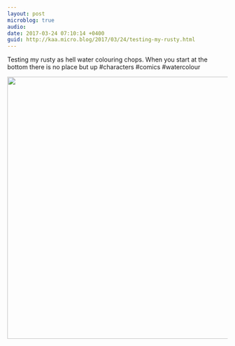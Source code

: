 ```yaml
---
layout: post
microblog: true
audio: 
date: 2017-03-24 07:10:14 +0400
guid: http://kaa.micro.blog/2017/03/24/testing-my-rusty.html
---
```

Testing my rusty as hell water colouring chops. When you start at the bottom there is no place but up #characters #comics #watercolour

<img src="http://www.kaa.bz/uploads/2018/8451bc14e5.jpg" width="600" height="600" />
